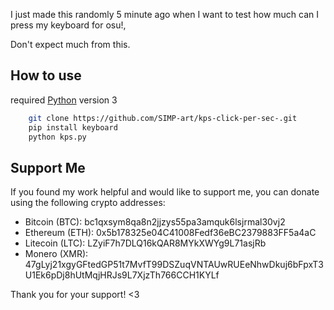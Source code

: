 I just made this randomly 5 minute ago when I want to test how much can I press my keyboard for osu!, 

Don't expect much from this.

## How to use
required [Python](https://www.python.org/) version 3 
```bash
    git clone https://github.com/SIMP-art/kps-click-per-sec-.git
    pip install keyboard
    python kps.py
```

## Support Me
If you found my work helpful and would like to support me, you can donate using the following crypto addresses:

- Bitcoin (BTC): bc1qxsym8qa8n2jjzys55pa3amquk6lsjrmal30vj2
- Ethereum (ETH): 0x5b178325e04C41008Fedf36eBC2379883FF5a4aC
- Litecoin (LTC): LZyiF7h7DLQ16kQAR8MYkXWYg9L71asjRb
- Monero (XMR): 47gLyj21xgyGFtedGP51t7MvfT99DSZuqVNTAUwRUEeNhwDkuj6bFpxT3U1Ek6pDj8hUtMqjHRJs9L7XjzTh766CCH1KYLf

Thank you for your support! <3
